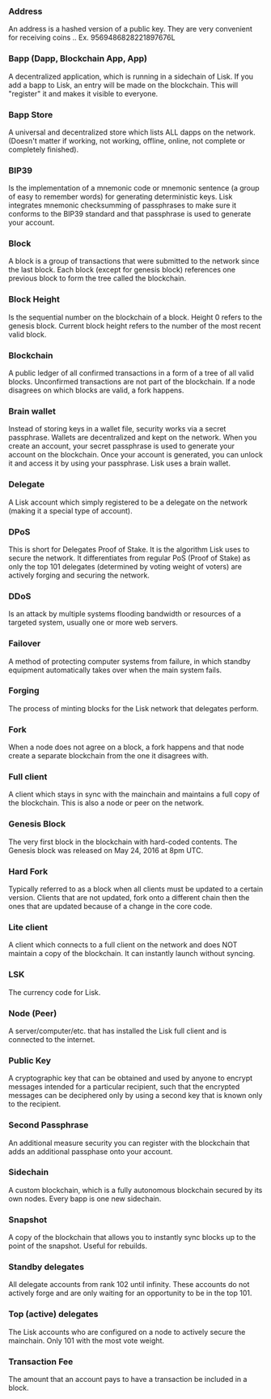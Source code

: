 ### Address
An address is a hashed version of a public key. They are very convenient for receiving coins  .. Ex. 9569486828221897676L

### Bapp (Dapp, Blockchain App, App)
A decentralized application, which is running in a sidechain of Lisk. If you add a bapp to Lisk, an entry will be made on the blockchain. This will "register" it and makes it visible to everyone.

### Bapp Store
A universal and decentralized store which lists ALL dapps on the network. (Doesn't matter if working, not working, offline, online, not complete or completely finished).

### BIP39
Is the implementation of a mnemonic code or mnemonic sentence (a group of easy to remember words) for generating deterministic keys.  Lisk integrates mnemonic checksumming of passphrases to make sure it conforms to the BIP39 standard and that passphrase is used to generate your account.

### Block
A block is a group of transactions that were submitted to the network since the last block.  Each block (except for genesis block) references one previous block to form the tree called the blockchain.

### Block Height
Is the sequential number on the blockchain of a block. Height 0 refers to the genesis block.  Current block height refers to the number of the most recent valid block.

### Blockchain
A public ledger of all confirmed transactions in a form of a tree of all valid blocks. Unconfirmed transactions are not part of the blockchain. If a node disagrees on which blocks are valid, a fork happens.

### Brain wallet
Instead of storing keys in a wallet file, security works via a secret passphrase.  Wallets are decentralized and kept on the network.  When you create an account, your secret passphrase is used to generate your account on the blockchain.  Once your account is generated, you can unlock it and access it by using your passphrase.  Lisk uses a brain wallet.

### Delegate
A Lisk account which simply registered to be a delegate on the network (making it a special type of account).

### DPoS
This is short for Delegates Proof of Stake.  It is the algorithm Lisk uses to secure the network.  It differentiates  from regular PoS (Proof of Stake) as only the top 101 delegates (determined by voting weight of voters) are actively forging and securing the network.

### DDoS
Is an attack by multiple systems flooding bandwidth or resources of a targeted system, usually one or more web servers.

### Failover
A method of protecting computer systems from failure, in which standby equipment automatically takes over when the main system fails.

### Forging
The process of minting blocks for the Lisk network that delegates perform.

### Fork
When a node does not agree on a block, a fork happens and that node create a separate blockchain from the one it disagrees with.

### Full client
A client which stays in sync with the mainchain and maintains a full copy of the blockchain.  This is also a node or peer on the network.

### Genesis Block
The very first block in the blockchain with hard-coded contents. The Genesis block was released on May 24, 2016 at 8pm UTC.

### Hard Fork
Typically referred to as a block when all clients must be updated to a certain version.  Clients that are not updated, fork onto a different chain then the ones that are updated because of a change in the core code.

### Lite client
A client which connects to a full client on the network and does NOT maintain a copy of the blockchain. It can instantly launch without syncing.

### LSK
The currency code for Lisk.

### Node (Peer)
A server/computer/etc. that has installed the Lisk full client and is connected to the internet.

### Public Key
A cryptographic key that can be obtained and used by anyone to encrypt messages intended for a particular recipient, such that the encrypted messages can be deciphered only by using a second key that is known only to the recipient.

### Second Passphrase
An additional measure security you can register with the blockchain that adds an additional passphase onto your account.

### Sidechain
A custom blockchain, which is a fully autonomous blockchain secured by its own nodes. Every bapp is one new sidechain.

### Snapshot
A copy of the blockchain that allows you to instantly sync blocks up to the point of the snapshot. Useful for rebuilds.

### Standby delegates
All delegate accounts from rank 102 until infinity. These accounts do not actively forge and are only waiting for an opportunity to be in the top 101.

### Top (active) delegates
The Lisk accounts who are configured on a node to actively secure the mainchain. Only 101 with the most vote weight.

### Transaction Fee
The amount that an account pays to have a transaction be included in a block. 

